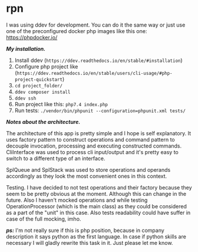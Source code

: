 # rpn


I was using ddev for development. You can do it the same way or just use one of the preconfigured docker php images like this one: https://phpdocker.io/


_**My installation.**_ 

1. Install ddev (`https://ddev.readthedocs.io/en/stable/#installation`)
2. Configure php project like (`https://ddev.readthedocs.io/en/stable/users/cli-usage/#php-project-quickstart`)
3. `cd project_folder/`
4. `ddev composer install`
5. `ddev ssh`
6. Run project like this: `php7.4 index.php`
7. Run tests: `./vendor/bin/phpunit --configuration=phpunit.xml tests/ `


_**Notes about the architecture.**_

The architecture of this app is pretty simple and I hope is self explanatory. It uses factory pattern to construct operations and command pattern to decouple invocation, processing and executing constructed commands. CliInterface was used to process cli input/output and it's pretty easy to switch to a different type of an interface. 

SplQueue and SplStack was used to store operations and operands accordingly as they look the most convenient ones in this context.

Testing. I have decided to not test operations and their factory because they seem to be pretty obvious at the moment. Although this can change in the future. Also I haven't mocked operations and while testing OperationProcessor (which is the main class) as they could be considered as a part of the "unit" in this case. Also tests readability could have suffer in case of the full mocking, imho.

**_ps:_** I'm not really sure if this is php position, because in company description it says python as the first language. In case if python skills are necessary I will gladly rewrite this task in it. Just please let me know.